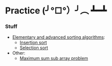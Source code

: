 # Practice (╯°□°）╯︵ ┻━┻

### Stuff
* [Elementary and advanced sorting algorithms](https://github.com/robyzzz/uni-projects/blob/master/AED/practice/src/main/kotlin/sorting):
  - [Insertion sort](https://github.com/robyzzz/uni-projects/blob/master/AED/practice/src/main/kotlin/sorting/insertionSort.kt)
  - [Selection sort](https://github.com/robyzzz/uni-projects/blob/master/AED/practice/src/main/kotlin/sorting/selectionSort.kt)
* Other:
  - [Maximum sum sub array problem](https://github.com/robyzzz/uni-projects/blob/master/AED/practice/src/main/kotlin/other/subArray.kt)

